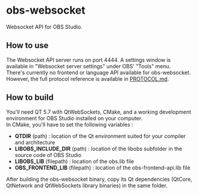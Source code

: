 obs-websocket
==============
Websocket API for OBS Studio.

## How to use
The Websocket API server runs on port 4444. A settings window is available in "Websocket server settings" under OBS' "Tools" menu.  
There's currently no frontend or language API available for obs-websocket. However, the full protocol reference is available in [PROTOCOL.md](PROTOCOL.md).

## How to build
You'll need QT 5.7 with QtWebSockets, CMake, and a working development environment for OBS Studio installed on your computer.  
In CMake, you'll have to set the following variables :
- **QTDIR** (path) : location of the Qt environment suited for your compiler and architecture
- **LIBOBS_INCLUDE_DIR** (path) : location of the libobs subfolder in the source code of OBS Studio
- **LIBOBS_LIB** (filepath) : location of the obs.lib file
- **OBS_FRONTEND_LIB** (filepath) : location of the obs-frontend-api.lib file

After building the obs-websocket binary, copy its Qt dependencies (QtCore, QtNetwork and QtWebSockets library binaries) in the same folder.
